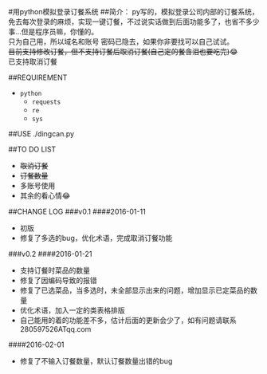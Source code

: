 #用python模拟登录订餐系统
##简介：
py写的，模拟登录公司内部的订餐系统，免去每次登录的麻烦，实现一键订餐，不过说实话做到后面功能多了，也省不多少事...但是程序员嘛，你懂的。  
只为自己用，所以域名和账号 密码已隐去，如果你非要找可以自己试试。  
~~目前支持修改订餐，但不支持订餐后取消订餐(自己定的餐含泪也要吃完)~~:joy:  
已支持取消订餐

##REQUIREMENT
* `python`
    * `requests`
    * `re`
    * `sys`

##USE
./dingcan.py

##TO DO LIST
* ~~取消订餐~~
* ~~订餐数量~~
* 多账号使用
* 其余的看心情:joy:

##CHANGE LOG
###v0.1
####2016-01-11
* 初版
* 修复了多选的bug，优化术语，完成取消订餐功能  

###v0.2
####2016-01-21
* 支持订餐时菜品的数量
* 修复了因编码导致的报错
* 修复了已选菜品，当多选时，未全部显示出来的问题，增加显示已定菜品的数量
* 优化术语，加入一定的类表格排版
* 自己能用的着的功能差不多，估计后面的更新会少了，如有问题请联系280597526ATqq.com  

####2016-02-01
* 修复了不输入订餐数量，默认订餐数量出错的bug